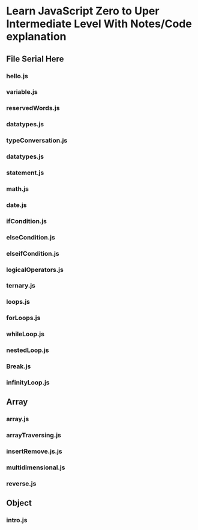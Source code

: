 # Learn JavaScript Zero to Uper Intermediate Level With Notes/Code explanation

## File Serial Here

### hello.js
### variable.js
### reservedWords.js
### datatypes.js
### typeConversation.js
### datatypes.js
### statement.js
### math.js
### date.js
### ifCondition.js
### elseCondition.js
### elseifCondition.js
### logicalOperators.js
### ternary.js
### loops.js
### forLoops.js
### whileLoop.js
### nestedLoop.js
### Break.js
### infinityLoop.js

## Array 

### array.js
### arrayTraversing.js
### insertRemove.js.js
### multidimensional.js
### reverse.js

## Object 

### intro.js